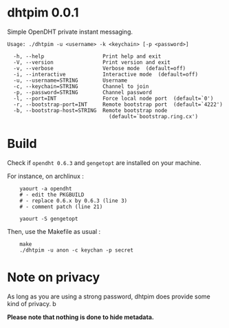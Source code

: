 # dhtpim 0.0.1

Simple OpenDHT private instant messaging.

```
Usage: ./dhtpim -u <username> -k <keychain> [-p <password>]

  -h, --help                   Print help and exit
  -V, --version                Print version and exit
  -v, --verbose                Verbose mode  (default=off)
  -i, --interactive            Interactive mode  (default=off)
  -u, --username=STRING        Username
  -c, --keychain=STRING        Channel to join
  -p, --password=STRING        Channel password
  -l, --port=INT               Force local node port  (default=`0')
  -r, --bootstrap-port=INT     Remote bootstrap port  (default=`4222')
  -b, --bootstrap-host=STRING  Remote bootstrap node
                                 (default=`bootstrap.ring.cx')
```

# Build

Check if `opendht 0.6.3` and `gengetopt` are installed on your machine.

For instance, on archlinux :
```
    yaourt -a opendht
    # - edit the PKGBUILD
    # - replace 0.6.x by 0.6.3 (line 3)
    # - comment patch (line 21)

    yaourt -S gengetopt
```

Then, use the Makefile as usual :
```
    make
    ./dhtpim -u anon -c keychan -p secret
```
# Note on privacy

As long as you are using a strong password, dhtpim does provide some kind of
privacy. b

**Please note that nothing is done to hide metadata.**
